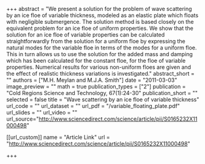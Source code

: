 +++
abstract = "We present a solution for the problem of wave scattering by an ice floe of variable thickness, modeled as an elastic plate which floats with negligible submergence. The solution method is based closely on the equivalent problem for an ice floe of uniform properties. We show that the solution for an ice floe of variable properties can be calculated straightforwardly from the solution for a uniform floe by expressing the natural modes for the variable floe in terms of the modes for a uniform floe. This in turn allows us to use the solution for the added mass and damping which has been calculated for the constant floe, for the floe of variable properties. Numerical results for various non-uniform floes are given and the effect of realistic thickness variations is investigated."
abstract_short = ""
authors = ["M.H. Meylan and M.J.A. Smith"]
date = "2011-03-03"
image_preview = ""
math = true
publication_types = ["2"]
publication = "Cold Regions Science and Technology, 67(1):24-30"
publication_short = ""
selected = false
title = "Wave scattering by an ice floe of variable thickness"
url_code = ""
url_dataset = ""
url_pdf = "/variable_floating_plate.pdf"
url_slides = ""
url_video = ""
url_source="http://www.sciencedirect.com/science/article/pii/S0165232X11000498"

[[url_custom]]
name = "Article Link"
url = "http://www.sciencedirect.com/science/article/pii/S0165232X11000498"

+++

